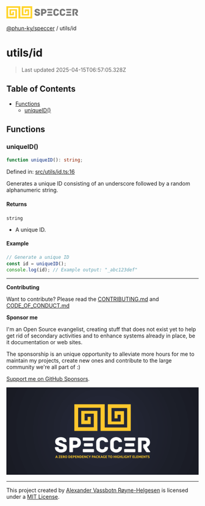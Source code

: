 <div>
  <img alt="SPECCER logo" src="https://raw.githubusercontent.com/phun-ky/speccer/main/public/logo-speccer-horizontal-colored-package.svg?raw=true" style="max-height:32px;" />
</div>

[@phun-ky/speccer](../README.md) / utils/id

# utils/id

> Last updated 2025-04-15T06:57:05.328Z

## Table of Contents

- [Functions](#functions)
  - [uniqueID()](#uniqueid)

## Functions

### uniqueID()

```ts
function uniqueID(): string;
```

Defined in:
[src/utils/id.ts:16](https://github.com/phun-ky/speccer/blob/main/src/utils/id.ts#L16)

Generates a unique ID consisting of an underscore followed by a random
alphanumeric string.

#### Returns

`string`

- A unique ID.

#### Example

```ts
// Generate a unique ID
const id = uniqueID();
console.log(id); // Example output: "_abc123def"
```

---

**Contributing**

Want to contribute? Please read the
[CONTRIBUTING.md](https://github.com/phun-ky/speccer/blob/main/CONTRIBUTING.md)
and
[CODE_OF_CONDUCT.md](https://github.com/phun-ky/speccer/blob/main/CODE_OF_CONDUCT.md)

**Sponsor me**

I'm an Open Source evangelist, creating stuff that does not exist yet to help
get rid of secondary activities and to enhance systems already in place, be it
documentation or web sites.

The sponsorship is an unique opportunity to alleviate more hours for me to
maintain my projects, create new ones and contribute to the large community
we're all part of :)

[Support me on GitHub Sponsors](https://github.com/sponsors/phun-ky).

![Speccer banner, with logo and slogan: A zero dependency package to annotate or highlight elements](https://github.com/phun-ky/speccer/blob/main/public/speccer-banner.png?raw=true)

---

This project created by [Alexander Vassbotn Røyne-Helgesen](http://phun-ky.net)
is licensed under a [MIT License](https://choosealicense.com/licenses/mit/).
